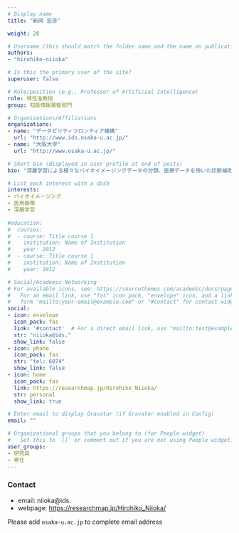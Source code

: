 ```yaml
---
# Display name
title: "新岡 宏彦"

weight: 20

# Username (this should match the folder name and the name on publications)
authors:
- "hirohiko-niioka"

# Is this the primary user of the site?
superuser: false

# Role/position (e.g., Professor of Artificial Intelligence)
role: 特任准教授
group: 知能情報基盤部門

# Organizations/Affiliations
organizations:
- name: "データビリティフロンティア機構"
  url: "http://www.ids.osaka-u.ac.jp/"
- name: "大阪大学"
  url: "http://www.osaka-u.ac.jp/"

# Short bio (displayed in user profile at end of posts)
bio: "深層学習による様々なバイオイメージングデータの分類、医療データを用いた診断補助に従事。光学顕微鏡(蛍光顕微鏡、第二近赤外顕微鏡、ラマン顕微鏡など)によるデータベース作成と分類。CT画像やヘルスケアデータを扱う。"

# List each interest with a dash
interests:
- バイオイメージング
- 医用画像
- 深層学習
  
#education:
#  courses:
#  - course: Title course 1
#    institution: Name of Institution
#    year: 2012
#  - course: Title course 1
#    institution: Name of Institution
#    year: 2012

# Social/Academic Networking
# For available icons, see: https://sourcethemes.com/academic/docs/page-builder/#icons
#   For an email link, use "fas" icon pack, "envelope" icon, and a link in the
#   form "mailto:your-email@example.com" or "#contact" for contact widget.
social:
- icon: envelope
  icon_pack: fas
  link: '#contact'  # For a direct email link, use "mailto:test@example.org".
  str: "niioka@ids."
  show_link: false
- icon: phone
  icon_pack: fas
  str: "tel: 6074"
  show_link: false
- icon: home
  icon_pack: fas
  link: https://researchmap.jp/Hirohiko_Niioka/
  str: personal
  show_link: true

# Enter email to display Gravatar (if Gravatar enabled in Config)
email: ""

# Organizational groups that you belong to (for People widget)
#   Set this to `[]` or comment out if you are not using People widget.
user_groups:
- 研究員
- 専任
---
```


### Contact
- email: niioka@ids.
- webpage: https://researchmap.jp/Hirohiko_Niioka/


Please add `osaka-u.ac.jp` to complete email address
